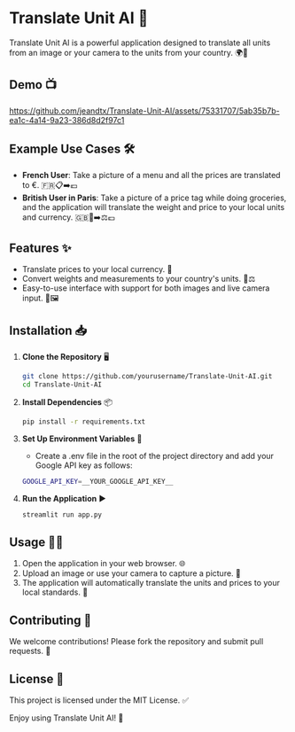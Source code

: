 # Translate Unit AI 🚀

Translate Unit AI is a powerful application designed to translate all units from an image or your camera to the units from your country. 🌍📸

## Demo 📺


https://github.com/jeandtx/Translate-Unit-AI/assets/75331707/5ab35b7b-ea1c-4a14-9a23-386d8d2f97c1




## Example Use Cases 🛠️
- **French User**: Take a picture of a menu and all the prices are translated to €. 🇫🇷📋➡️💶
- **British User in Paris**: Take a picture of a price tag while doing groceries, and the application will translate the weight and price to your local units and currency. 🇬🇧🛒➡️⚖️💷

## Features ✨
- Translate prices to your local currency. 💱
- Convert weights and measurements to your country's units. 📏⚖️
- Easy-to-use interface with support for both images and live camera input. 📱🖼️

## Installation 📥
1. **Clone the Repository** 🖥️
    ```sh
    git clone https://github.com/yourusername/Translate-Unit-AI.git
    cd Translate-Unit-AI
    ```

2. **Install Dependencies** 📦
    ```sh
    pip install -r requirements.txt
    ```

3. **Set Up Environment Variables** 🔧
    - Create a .env file in the root of the project directory and add your Google API key as follows:
    ```sh
    GOOGLE_API_KEY=__YOUR_GOOGLE_API_KEY__
    ```

4. **Run the Application** ▶️
    ```sh
    streamlit run app.py
    ```

## Usage 🧑‍💻
1. Open the application in your web browser. 🌐
2. Upload an image or use your camera to capture a picture. 📸
3. The application will automatically translate the units and prices to your local standards. 🔄

## Contributing 🤝
We welcome contributions! Please fork the repository and submit pull requests. 🙌

## License 📜
This project is licensed under the MIT License. ✅

Enjoy using Translate Unit AI! 🎉
